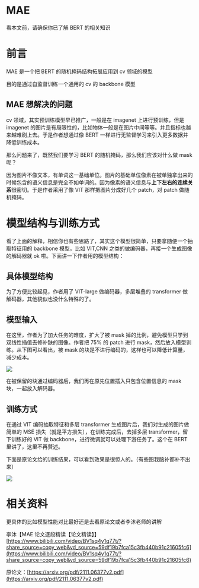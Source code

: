 # MAE

看本文前，请确保你已了解 BERT 的相关知识

# 前言

MAE 是一个把 BERT 的随机掩码结构拓展应用到 cv 领域的模型

目的是通过自监督训练一个通用的 cv 的 backbone 模型

## MAE 想解决的问题

cv 领域，其实预训练模型早已推广，一般是在 imagenet 上进行预训练，但是 imagenet 的图片是有局限性的，比如物体一般是在图片中间等等。并且指标也越来越难刷上去。于是作者想通过像 BERT 一样进行无监督学习来引入更多数据并降低训练成本。

那么问题来了，既然我们要学习 BERT 的随机掩码，那么我们应该对什么做 mask 呢？

因为图片不像文本，有单词这一基础单位。图片的基础单位像素在被单独拿出来的时候包含的语义信息是完全不如单词的。因为像素的语义信息与<strong>上下左右的连续关系</strong>很密切。于是作者采用了像 VIT 那样把图片分成好几个 patch，对 patch 做随机掩码。

# 模型结构与训练方式

看了上面的解释，相信你也有些思路了，其实这个模型很简单，只要拿随便一个抽取特征用的 backbone 模型，比如 VIT,CNN 之类的做编码器，再接一个生成图像的解码器就 ok 啦。下面讲一下作者用的模型结构：

## 具体模型结构

为了方便比较起见，作者用了 VIT-large 做编码器，多层堆叠的 transformer 做解码器，其他貌似也没什么特殊的了。

## 模型输入

在这里，作者为了加大任务的难度，扩大了被 mask 掉的比例，避免模型只学到双线性插值去修补缺的图像。作者把 75% 的 patch 进行 mask，然后放入模型训练。从下图可以看出，被 mask 的块是不进行编码的，这样也可以降低计算量，减少成本。

![](https://hdu-cs-wiki.oss-cn-hangzhou.aliyuncs.com/boxcnd7HTEFOiJxVQ3jtOpzK4ie.png)

在被保留的块通过编码器后，我们再在原先位置插入只包含位置信息的 mask 块，一起放入解码器。

## 训练方式

在通过 VIT 编码抽取特征和多层 transformer 生成图片后，我们对生成的图片做简单的 MSE 损失（就是平方损失），在训练完成后，去掉多层 transformer，留下训练好的 VIT 做 backbone，进行微调就可以处理下游任务了。这个在 BERT 里讲了，这里不再赘述。

下面是原论文给的训练结果，可以看到效果是很惊人的。（有些图我脑补都补不出来）

![](https://hdu-cs-wiki.oss-cn-hangzhou.aliyuncs.com/boxcnPWO0VWbPvCE537tf6MWu4e.png)

# 相关资料

更具体的比如模型性能对比最好还是去看原论文或者李沐老师的讲解

李沐【MAE 论文逐段精读【论文精读】】 [https://www.bilibili.com/video/BV1sq4y1q77t/?share_source=copy_web&vd_source=59df19b7fca15c3fb440b91c21605fc6](https://www.bilibili.com/video/BV1sq4y1q77t/?share_source=copy_web&vd_source=59df19b7fca15c3fb440b91c21605fc6)

原论文：[https://arxiv.org/pdf/2111.06377v2.pdf](https://arxiv.org/pdf/2111.06377v2.pdf)

